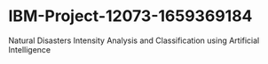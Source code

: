 # IBM-Project-12073-1659369184
Natural Disasters Intensity Analysis and Classification using Artificial Intelligence
